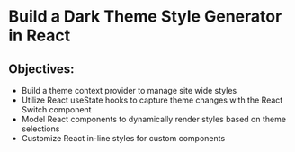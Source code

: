 # Build a Dark Theme Style Generator in React

## Objectives:

- Build a theme context provider to manage site wide styles
- Utilize React useState hooks to capture theme changes with the React Switch component
- Model React components to dynamically render styles based on theme selections
- Customize React in-line styles for custom components
